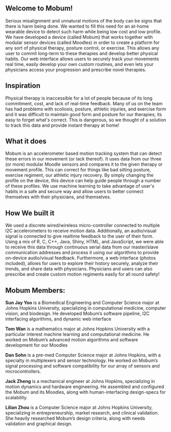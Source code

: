 ## Welcome to Mobum!
Serious misalignment and unnatural motions of the body can be signs that there is harm being done. We wanted to fill this need for an at-home wearable device to detect such harm while being low cost and low profile. We have developed a device (called Mobum) that works together with modular sensor devices (called Moodles) in order to create a platform for any sort of physical therapy, posture control, or exercise.  This allows any user to commit long-term to these therapies and develop better physical habits. Our web interface allows users to securely track your movements real time, easily develop your own custom routines, and even lets your physicians access your progression and prescribe novel therapies.

## Inspiration

Physical therapy is inaccessible for a lot of people because of its long commitment, cost, and lack of real-time feedback. Many of us on the team has had problems with scoliosis, posture, athletic injuries, and exercise form and it was difficult to maintain good form and posture for our therapies; its easy to forget what's correct. This is dangerous, so we thought of a solution to track this data and provide instant therapy at home!

## What it does

Mobum is an accelerometer based motion tracking system that can detect these errors in our movement (or lack thereof). It uses data from our three (or more) modular Moodle sensors and compares it to the given therapy or movement profile. This can correct for things like bad sitting posture, exercise regiment, our athletic injury recovery. By simply changing the profile on the device, this device can help guide people through a number of these profiles. We use machine learning to take advantage of user's habits in a safe and secure way and allow users to better connect themselves with their physicians, and themselves.

## How We built it

We used a discrete wired/wireless micro-controller connected to multiple I2C accelerometers to receive motion data. Additionally, an audio/visual signal is connected to give realtime feedback to the user of their form. Using a mix of R,  C, C++, Java, Shiny, HTML, and JavaScript, we were able to receive this data through continuous serial data from our master/slave communication addresses and process it using our algorithms to provide on-device audio/visual feedback. Furthermore, a web interface (photos included), allows for users to explore their history securely, analyze their trends, and share data with physicians. Physicians and users can also prescribe and create custom motion regiments easily for all round safety!

## Mobum Members:

**Sun Jay Yoo** is a Biomedical Engineering and Computer Science major at Johns Hopkins University, specializing in computational medicine, computer vision, and biodesign. He developed Mobum’s software pipeline, I2C interfacing algorithms, and dynamic web interface

**Tom Wan** is a mathematics major at Johns Hopkins University with a particular interest machine learning and computational medicine. He worked on Mobum’s advanced motion algorithms and software development for our Moodles

**Dan Sohn** is a pre-med Computer Science major at Johns Hopkins, with a specialty in multiplexers and sensor technology. He worked on Mobum’s signal processing and software compatibility for our array of sensors and microcontrollers.

**Jack Zheng** is a mechanical engineer at Johns Hopkins, specializing in motion dynamics and hardware engineering. He assembled and configured the Mobum and its Moodles, along with human-interfacing design-specs for scalability.

**Lilian Zhou** is a Computer Science major at Johns Hopkins University, specializing in entrepreneurship, market research, and clinical validation. She heavily researched Mobum’s design criteria, along with needs validation and graphical design.
